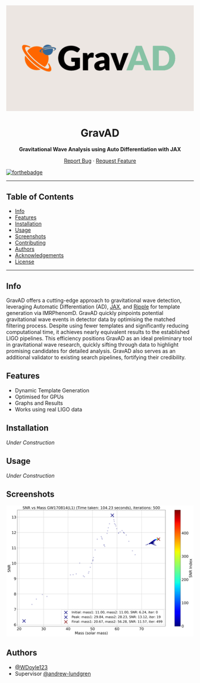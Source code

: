 <p align="center">
  <img src="graphs/banner.png" alt="Logo">
</p>

<h1 align="center">GravAD</h1>
<p align="center">
  <b>Gravitational Wave Analysis using Auto Differentiation with JAX</b>
</p>

<p align="center">
  <a href="https://github.com/WDoyle123/GravAD/issues">Report Bug</a>
  ·
  <a href="https://github.com/WDoyle123/GravAD/issues">Request Feature</a>
</p>

[![forthebadge](https://forthebadge.com/images/badges/made-with-python.svg)](https://forthebadge.com)

---

## Table of Contents

- [Info](#info)
- [Features](#features)
- [Installation](#installation)
- [Usage](#usage)
- [Screenshots](#screenshots)
- [Contributing](#contributing)
- [Authors](#authors)
- [Acknowledgements](#acknowledgements)
- [License](#license)

---

## Info

GravAD offers a cutting-edge approach to gravitational wave detection, leveraging Automatic Differentiation (AD), [JAX](https://github.com/google/jax), and [Ripple](https://github.com/tedwards2412/ripple) for template generation via IMRPhenomD. GravAD quickly pinpoints potential gravitational wave events in detector data by optimising the matched filtering process. Despite using fewer templates and significantly reducing computational time, it achieves nearly equivalent results to the established LIGO pipelines. This efficiency positions GravAD as an ideal preliminary tool in gravitational wave research, quickly sifting through data to highlight promising candidates for detailed analysis. GravAD also serves as an additional validator to existing search pipelines, fortifying their credibility.

## Features

- Dynamic Template Generation
- Optimised for GPUs
- Graphs and Results
- Works using real LIGO data

## Installation

*Under Construction*

## Usage

*Under Construction*

## Screenshots

![App Screenshot](graphs/SNR_vs_Combined_Mass_for_GW170814_L1_T_1.00_AR_0.990_MI_500_5.5_1.5_SEED1.png)

## Authors

- [@WDoyle123](https://github.com/WDoyle123)
- Supervisor [@andrew-lundgren](https://github.com/andrew-lundgren)
